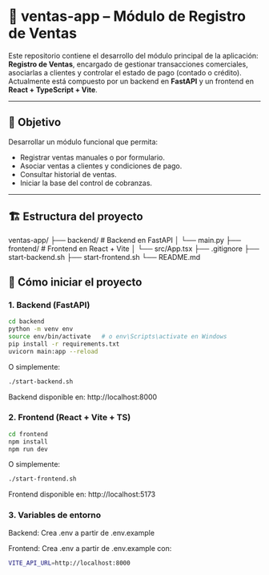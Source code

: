 # 🧾 ventas-app – Módulo de Registro de Ventas

Este repositorio contiene el desarrollo del módulo principal de la aplicación: **Registro de Ventas**, encargado de gestionar transacciones comerciales, asociarlas a clientes y controlar el estado de pago (contado o crédito).  
Actualmente está compuesto por un backend en **FastAPI** y un frontend en **React + TypeScript + Vite**.

---

## 🎯 Objetivo

Desarrollar un módulo funcional que permita:

- Registrar ventas manuales o por formulario.
- Asociar ventas a clientes y condiciones de pago.
- Consultar historial de ventas.
- Iniciar la base del control de cobranzas.

---

## 🏗️ Estructura del proyecto

ventas-app/
├── backend/ # Backend en FastAPI
│ └── main.py
├── frontend/ # Frontend en React + Vite
│ └── src/App.tsx
├── .gitignore
├── start-backend.sh
├── start-frontend.sh
└── README.md

## 🚀 Cómo iniciar el proyecto

### 1. Backend (FastAPI)

```bash
cd backend
python -m venv env
source env/bin/activate   # o env\Scripts\activate en Windows
pip install -r requirements.txt
uvicorn main:app --reload
```
O simplemente:
```bash
./start-backend.sh
```
Backend disponible en: http://localhost:8000

### 2. Frontend (React + Vite + TS)

```bash
cd frontend
npm install
npm run dev
```
O simplemente:
```bash
./start-frontend.sh
```
Frontend disponible en: http://localhost:5173

### 3. Variables de entorno
Backend:
Crea .env a partir de .env.example

Frontend:
Crea .env a partir de .env.example con:

```bash
VITE_API_URL=http://localhost:8000
```

